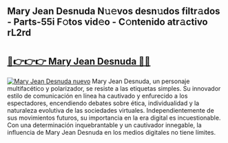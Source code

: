 ## Mary Jean Desnuda N𝚞𝚎vos desn𝚞dos filtr𝚊dos - Parts-55i F𝚘tos vid𝚎o - C𝚘ntenido atr𝚊ctivo rL2rd

# <h2><a href="http://mbb3iy.tromn.icu/?c=Mary+Jean+Desnuda">🔗👉👉👉 Mary Jean Desnuda 🔗🔗</a></h2>

[![Mary Jean Desnuda nuevo](https://i.imgur.com/pEAQMta.gif)](http://mbb3iy.tromn.icu/?c=Mary+Jean+Desnuda)
Mary Jean Desnuda, un personaje multifacético y polarizador, se resiste a las etiquetas simples. Su innovador estilo de comunicación en línea ha cautivado y enfurecido a los espectadores, encendiendo debates sobre ética, individualidad y la naturaleza evolutiva de las sociedades virtuales. Independientemente de sus movimientos futuros, su importancia en la era digital es incuestionable. Con una determinación inquebrantable y un cautivador innegable, la influencia de Mary Jean Desnuda en los medios digitales no tiene límites.
